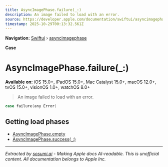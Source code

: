 ```yaml
---
title: AsyncImagePhase.failure(_:)
description: An image failed to load with an error.
source: https://developer.apple.com/documentation/swiftui/asyncimagephase/failure(_:)
timestamp: 2025-10-29T00:13:32.561Z
---
```


**Navigation:** [Swiftui](/documentation/swiftui) › [asyncimagephase](/documentation/swiftui/asyncimagephase)

**Case**

# AsyncImagePhase.failure(_:)

**Available on:** iOS 15.0+, iPadOS 15.0+, Mac Catalyst 15.0+, macOS 12.0+, tvOS 15.0+, visionOS 1.0+, watchOS 8.0+

> An image failed to load with an error.

```swift
case failure(any Error)
```

## Getting load phases

- [AsyncImagePhase.empty](/documentation/swiftui/asyncimagephase/empty)
- [AsyncImagePhase.success(_:)](/documentation/swiftui/asyncimagephase/success(_:))

---

*Extracted by [sosumi.ai](https://sosumi.ai) - Making Apple docs AI-readable.*
*This is unofficial content. All documentation belongs to Apple Inc.*

